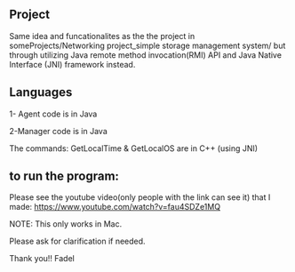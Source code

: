 ## Project
Same idea and funcationalites as the the project in someProjects/Networking project_simple storage management system/ but through utilizing  Java remote method invocation(RMI) API and Java Native Interface (JNI) framework instead.

## Languages

1- Agent code is in Java

2-Manager code is in Java


The commands: GetLocalTime & GetLocalOS are in C++ (using JNI)


## to run the program:
Please see the youtube video(only people with the link can see it) that I made: https://www.youtube.com/watch?v=fau4SDZe1MQ

NOTE: This only works in Mac.



Please ask for clarification if needed. 

Thank you!!
Fadel
